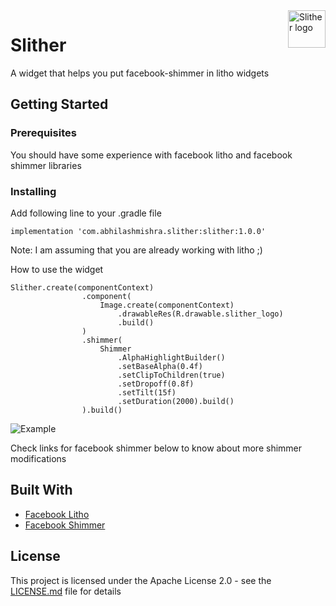  <img src="https://raw.githubusercontent.com/mishrabhilash/slither/master/slither_logo_text.png" alt="Slither logo" title="slither" align="right" height="60" />

# Slither

A widget that helps you put facebook-shimmer in litho widgets 

## Getting Started

### Prerequisites

You should have some experience with facebook litho and facebook shimmer libraries

### Installing

Add following line to your .gradle file

```
implementation 'com.abhilashmishra.slither:slither:1.0.0'
```
Note: I am assuming that you are already working with litho ;)

How to use the widget

```
Slither.create(componentContext)
                .component(
                    Image.create(componentContext)
                        .drawableRes(R.drawable.slither_logo)
                        .build()
                )
                .shimmer(
                    Shimmer
                        .AlphaHighlightBuilder()
                        .setBaseAlpha(0.4f)
                        .setClipToChildren(true)
                        .setDropoff(0.8f)
                        .setTilt(15f)
                        .setDuration(2000).build()
                ).build()
```

 <img src="https://raw.githubusercontent.com/mishrabhilash/slither/master/example1.gif" alt="Example" title="example" align="center"/>

Check links for facebook shimmer below to know about more shimmer modifications

## Built With

* [Facebook Litho](https://fblitho.com/)
* [Facebook Shimmer](http://facebook.github.io/shimmer-android/)

## License

This project is licensed under the Apache License 2.0 - see the [LICENSE.md](LICENSE.md) file for details
